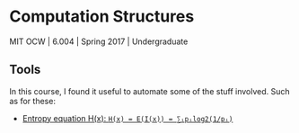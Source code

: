 # Computation Structures

MIT OCW | 6.004 | Spring 2017 | Undergraduate

## Tools 

In this course, I found it useful to automate some of the stuff involved. Such as for these:
* [Entropy equation H(x): `H(x) = E(I(x)) = ∑ᵢpᵢlog2(1/pᵢ)`](./20230314-h-of-x-calculator-entropy.py)
